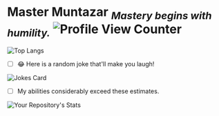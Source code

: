 # Master Muntazar <sub>*Mastery begins with humility.*</sub> ![Profile View Counter](https://komarev.com/ghpvc/?username=ErMunu)


![Top Langs](https://github-readme-stats.vercel.app/api/top-langs/?username=ErMunu&layout=compact&theme=dark&langs_count=10)


- [ ] 😂 Here is a random joke that'll make you laugh!


![Jokes Card](https://readme-jokes.vercel.app/api)


- [ ] My abilities considerably exceed these estimates.


![Your Repository's Stats](https://github-readme-stats.vercel.app/api?username=ErMunu&show_icons=true&count_private=true&theme=dark)


